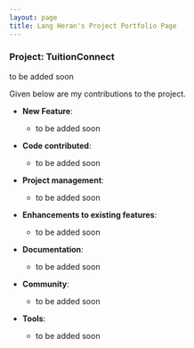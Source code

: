 ```yaml
---
layout: page
title: Lang Heran's Project Portfolio Page
---
```


### Project: TuitionConnect

to be added soon

Given below are my contributions to the project.

* **New Feature**: 
  * to be added soon

* **Code contributed**:
  * to be added soon

* **Project management**:
  * to be added soon

* **Enhancements to existing features**:
  * to be added soon

* **Documentation**:
  * to be added soon

* **Community**:
  * to be added soon

* **Tools**:
  * to be added soon
